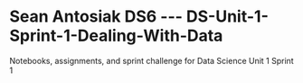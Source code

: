 # Sean Antosiak DS6 --- DS-Unit-1-Sprint-1-Dealing-With-Data 
Notebooks, assignments, and sprint challenge for Data Science Unit 1 Sprint 1
